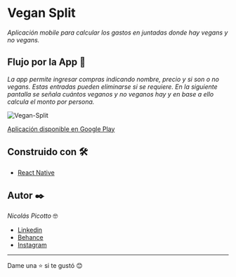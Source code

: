 # Vegan Split

_Aplicación mobile para calcular los gastos en juntadas donde hay vegans y no vegans._

## Flujo por la App 🚀

_La app permite ingresar compras indicando nombre, precio y si son o no vegans. Estas entradas pueden eliminarse si se requiere. En la siguiente pantalla se señala cuántos veganos y no veganos hay y en base a ello calcula el monto por persona._ 

![Vegan-Split](https://user-images.githubusercontent.com/86528557/174202130-d63ea4a9-0cf2-45dd-ba82-dab25923e440.jpg)


[Aplicación disponible en Google Play](https://play.google.com/store/apps/details?id=com.nicopicotto.VeganSplit)

## Construido con 🛠️
 * [React Native](https://reactnative.dev/)

## Autor ✒️

_Nicolás Picotto_ :nerd_face:

 * [Linkedin](https://github.com/NicoPicotto)
 * [Behance](https://www.behance.net/nicolaspicotto)
 * [Instagram](https://www.instagram.com/npicotto)

---
Dame una :star: si te gustó 😊
